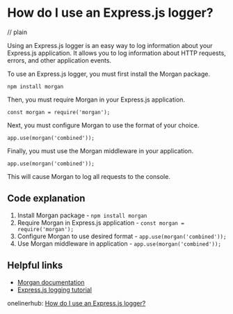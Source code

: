 # How do I use an Express.js logger?
// plain

Using an Express.js logger is an easy way to log information about your Express.js application. It allows you to log information about HTTP requests, errors, and other application events.

To use an Express.js logger, you must first install the Morgan package.

```
npm install morgan
```

Then, you must require Morgan in your Express.js application.

```
const morgan = require('morgan');
```

Next, you must configure Morgan to use the format of your choice.

```
app.use(morgan('combined'));
```

Finally, you must use the Morgan middleware in your application.

```
app.use(morgan('combined'));
```

This will cause Morgan to log all requests to the console.

## Code explanation


1. Install Morgan package - `npm install morgan`
2. Require Morgan in Express.js application - `const morgan = require('morgan');`
3. Configure Morgan to use desired format - `app.use(morgan('combined'));`
4. Use Morgan middleware in application - `app.use(morgan('combined'));`

## Helpful links

- [Morgan documentation](https://github.com/expressjs/morgan)
- [Express.js logging tutorial](https://www.digitalocean.com/community/tutorials/how-to-use-logging-middleware-in-express)

onelinerhub: [How do I use an Express.js logger?](https://onelinerhub.com/expressjs/how-do-i-use-an-express-js-logger)